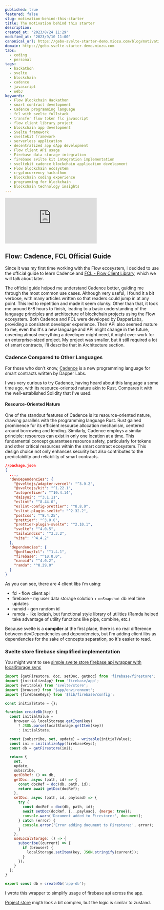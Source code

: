 ```yaml
---
published: true
featured: false
slug: motivation-behind-this-starter
title: The motivation behind this starter
description: 
created_at: '2023/8/24 11:29'
modified_at: '2023/9/10 11:00'
canonical_url: https://gebo-svelte-starter-demo.miozu.com/blog/motivation-behind-this-starter
domain: https://gebo-svelte-starter-demo.miozu.com
tabs:
  - coding
  - personal
tags:
  - hackathon
  - svelte
  - blockchain
  - cadence
  - javascript
  - web3
keywords:
  - Flow Blockchain Hackathon
  - smart contract development
  - Cadence programming language
  - fcl with svelte fullstack
  - transfer flow token flc javascript
  - flow client library project
  - blockchain app development
  - Svelte framework
  - sveltekit framework
  - serverless application
  - decentralized app dApp development
  - Flow client API usage
  - Firebase data storage integration
  - firebase svilte kit integration implementation
  - sveltekit cadence blockchain application development
  - Flow blockchain ecosystem
  - cryptocurrency hackathon
  - blockchain coding experience
  - programming for blockchain
  - blockchain technology insights
---
```


<div class="flex iframe">
  <iframe class="w-full h-fit" src="https://www.youtube.com/embed/Zk6X8abE_BU?si=oTbHVwUwCbvBVlay&amp;controls=0" title="" frameborder="0" allow="accelerometer; autoplay; clipboard-write; encrypted-media; gyroscope; picture-in-picture; web-share" allowfullscreen></iframe>
</div>

<!-- NOTE dev.to embeding (doesn't work with mdsvex)*-->
<!-- {% embed https://www.youtube.com/embed/Zk6X8abE_BU?si=oTbHVwUwCbvBVlay&amp;controls=0 %} -->

## Flow: Cadence, FCL Official Guide

Since it was my first time working with the Flow ecosystem, I decided to use the official guide to learn Cadence and [FCL - Flow Client Library](https://developers.flow.com/tooling/fcl-js/api), which we will talk about later.

The official guide helped me understand Cadence better, guiding me through the most common use cases. Although very useful, I found it a bit verbose, with many articles written so that readers could jump in at any point. This led to repetition and made it seem clunky. Other than that, it took me around 6-8 hours to finish, leading to a basic understanding of the language principles and architecture of blockchain projects using the Flow ecosystem. Both Cadence and FCL were developed by DapperLabs, providing a consistent developer experience. Their API also seemed mature to me, even tho It's a new language and API might change in the future, covering almost everything a developer might need, it might ever work for an enterprise-sized project.
My project was smaller, but it still required a lot of smart contracts, I'll describe that in Architecture section.

### Cadence Compared to Other Languages

For those who don't know, [Cadence](https://developers.flow.com/cadence/language) is a new programming language for smart contracts written by Dapper Labs.

I was very curious to try Cadence, having heard about this language a some time ago, with its resource-oriented nature akin to Rust. Compares it with the well-established Solidity that I've used.

#### Resource-Oriented Nature

One of the standout features of Cadence is its resource-oriented nature, drawing parallels with the programming language Rust. Rust gained prominence for its efficient resource allocation mechanism, centered around borrowing and lending. Similarly, Cadence employs a similar principle: resources can exist in only one location at a time. This fundamental concept guarantees resource safety, particularly for tokens and other critical resources within the smart contract ecosystem. This design choice not only enhances security but also contributes to the predictability and reliability of smart contracts.

```json
//package.json
{
  ...,
  "devDependencies": {
    "@sveltejs/adapter-vercel": "^3.0.2",
    "@sveltejs/kit": "^1.22.1",
    "autoprefixer": "^10.4.14",
    "daisyui": "^3.1.11",
    "eslint": "^8.44.0",
    "eslint-config-prettier": "^8.8.0",
    "eslint-plugin-svelte": "^2.32.2",
    "postcss": "^8.4.25",
    "prettier": "^3.0.0",
    "prettier-plugin-svelte": "^2.10.1",
    "svelte": "^4.0.5",
    "tailwindcss": "^3.3.2",
    "vite": "^4.4.2"
  },
  "dependencies": {
    "@onflow/fcl": "^1.4.1",
    "firebase": "^10.0.0",
    "nanoid": "^4.0.2",
    "ramda": "^0.29.0"
  }
}
```

As you can see, there are 4 client libs i'm using:

- fcl - flow client api
- firebase - my user data storage solution + `onSnapshot` db real time updates
- nanoid - gen random id
- ramda - like lodash, but functional style library of utilities
  (Ramda helped take advantage of utility functions like pipe, combine, etc.)

Because svelte is a **compiler** at the first place, there is no real difference between devDependencies and dependencies, but I'm adding client libs as dependencies for the sake of concepts separation, so it's easier to read.

### Svelte store firebase simplified implementation

You might want to see [simple svelte store firebase api wrapper with localStorage sync](https://github.com/nicholasglazer/prayforua.com/blob/main/src/stores/dbStore.js)

```javascript
import {getFirestore, doc, setDoc, getDoc} from 'firebase/firestore';
import {initializeApp} from 'firebase/app';
import {writable} from 'svelte/store';
import {browser} from '$app/environment';
import {firebaseKeys} from '$lib/firebase/config';

const initialState = {};

function createDb(key) {
  const initialValue =
    browser && localStorage.getItem(key)
      ? JSON.parse(localStorage.getItem(key))
      : initialState;

  const {subscribe, set, update} = writable(initialValue);
  const ini = initializeApp(firebaseKeys);
  const db = getFirestore(ini);

  return {
    set,
    update,
    subscribe,
    getDbRef: () => db,
    getDoc: async (path, id) => {
      const docRef = doc(db, path, id);
      return await getDoc(docRef);
    },
    setDoc: async (path, id, payload) => {
      try {
        const docRef = doc(db, path, id);
        await setDoc(docRef, {...payload}, {merge: true});
        console.warn('Document added to Firestore:', document);
      } catch (error) {
        console.error('Error adding document to Firestore:', error);
      }
    },
    useLocalStorage: () => {
      subscribe((current) => {
        if (browser) {
          localStorage.setItem(key, JSON.stringify(current));
        }
      });
    }
  };
}

export const db = createDb('app-db');
```

I wrote this wrapper to simplify usage of firebase api across the app.

[Project store](https://github.com/nicholasglazer/prayforua.com/blob/main/src/stores/projectStore.js) migth look a bit complex, but the logic is similar to zustand.

